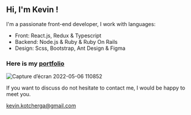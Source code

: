 ## Hi, I'm Kevin !

I'm a passionate front-end developer, I work with languages:

- Front: React.js, Redux & Typescript
- Backend: Node.js & Ruby & Ruby On Rails
- Design: Scss, Bootstrap, Ant Design & Figma 

### Here is my [portfolio](http://www.kevinkotcherga.xyz)
![Capture d’écran 2022-05-06 110852](https://user-images.githubusercontent.com/78493094/167102456-bf87a506-9748-4e51-99c2-608f076c32b3.jpg)


If you want to discuss do not hesitate to contact me, I would be happy to meet you.

kevin.kotcherga@gmail.com

